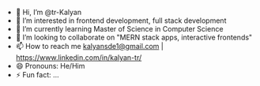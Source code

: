 - 👋 Hi, I’m @tr-Kalyan
- 👀 I’m interested in frontend development, full stack development
- 🌱 I’m currently learning Master of Science in Computer Science
- 💞️ I’m looking to collaborate on "MERN stack apps, interactive frontends"
- 📫 How to reach me kalyansde1@gmail.com | https://www.linkedin.com/in/kalyan-tr/
- 😄 Pronouns: He/Him
- ⚡ Fun fact: ...

<!---
tr-Kalyan/tr-Kalyan is a ✨ special ✨ repository because its `README.md` (this file) appears on your GitHub profile.
You can click the Preview link to take a look at your changes.
--->
